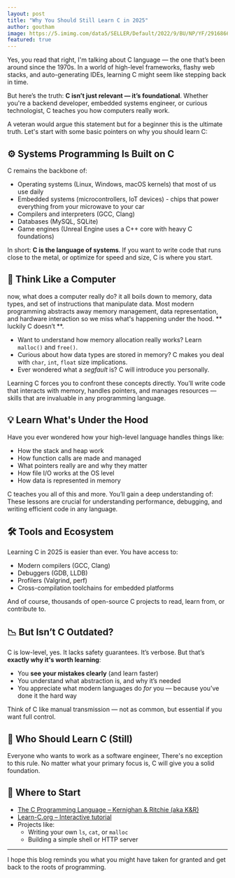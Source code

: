 ```yaml
---
layout: post
title: "Why You Should Still Learn C in 2025"
author: goutham
image: https://5.imimg.com/data5/SELLER/Default/2022/9/BU/NP/YF/29168669/c-programming-languages-courses.jpg
featured: true
---
```

Yes, you read that right, I'm talking about C language — the one that’s been around since the 1970s. In a world of high-level frameworks, flashy web stacks, and auto-generating IDEs, learning C might seem like stepping back in time.

But here’s the truth: **C isn’t just relevant — it’s foundational**. Whether you're a backend developer, embedded systems engineer, or curious technologist, C teaches you how computers really work.

A veteran would argue this statement but for a beginner this is the ultimate truth.
Let's start with some basic pointers on why you should learn C:

## ⚙️ Systems Programming Is Built on C

C remains the backbone of:
- Operating systems (Linux, Windows, macOS kernels) that most of us use daily
- Embedded systems (microcontrollers, IoT devices) - chips that power everything from your microwave to your car
- Compilers and interpreters (GCC, Clang) 
- Databases (MySQL, SQLite)
- Game engines (Unreal Engine uses a C++ core with heavy C foundations)

In short: **C is the language of systems**. If you want to write code that runs close to the metal, or optimize for speed and size, C is where you start.

## 🧠 Think Like a Computer

now, what does a computer really do? it all boils down to memory, data types, and set of instructions that manipulate data.
Most modern programming abstracts away memory management, data representation, and hardware interaction so we miss what's happening under the hood.
** luckily C doesn’t **.

- Want to understand how memory allocation really works? Learn `malloc()` and `free()`.
- Curious about how data types are stored in memory? C makes you deal with `char`, `int`, `float` size implications.
- Ever wondered what a *segfault* is? C will introduce you personally.

Learning C forces you to confront these concepts directly. You’ll write code that interacts with memory, handles pointers, and manages resources — skills that are invaluable in any programming language.

## 💡 Learn What's Under the Hood

Have you ever wondered how your high-level language handles things like: 
- How the stack and heap work
- How function calls are made and managed
- What pointers really are and why they matter
- How file I/O works at the OS level
- How data is represented in memory

C teaches you all of this and more. You’ll gain a deep understanding of:
These lessons are crucial for understanding performance, debugging, and writing efficient code in any language.

## 🛠️ Tools and Ecosystem

Learning C in 2025 is easier than ever. You have access to:
- Modern compilers (GCC, Clang)
- Debuggers (GDB, LLDB)
- Profilers (Valgrind, perf)
- Cross-compilation toolchains for embedded platforms

And of course, thousands of open-source C projects to read, learn from, or contribute to.

## 📉 But Isn’t C Outdated?

C is low-level, yes. It lacks safety guarantees. It’s verbose. But that’s **exactly why it's worth learning**:

- You **see your mistakes clearly** (and learn faster)
- You understand what abstraction is, and why it’s needed
- You appreciate what modern languages do *for* you — because you’ve done it the hard way

Think of C like manual transmission — not as common, but essential if you want full control.

## 🚀 Who Should Learn C (Still)
Everyone who wants to work as a software engineer, There's no exception to this rule. No matter what your primary focus is, C will give you a solid foundation.

## 🧭 Where to Start
- [The C Programming Language – Kernighan & Ritchie (aka K&R)](https://en.wikipedia.org/wiki/The_C_Programming_Language)
- [Learn-C.org – Interactive tutorial](https://www.learn-c.org/)
- Projects like:
    - Writing your own `ls`, `cat`, or `malloc`
    - Building a simple shell or HTTP server

---
I hope this blog reminds you what you might have taken for granted and get back to the roots of programming. 